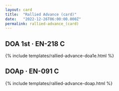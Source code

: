 ```yaml
---
layout: card
title:  "Rallied Advance (card)"
date:   "2022-12-26T06:00:00.000Z"
permalink: rallied-advance_(card)
---
```


## DOA 1st &middot; EN-218 C

{% include templates/rallied-advance-doa1e.html %}


## DOAp &middot; EN-091 C

{% include templates/rallied-advance-doap.html %}
